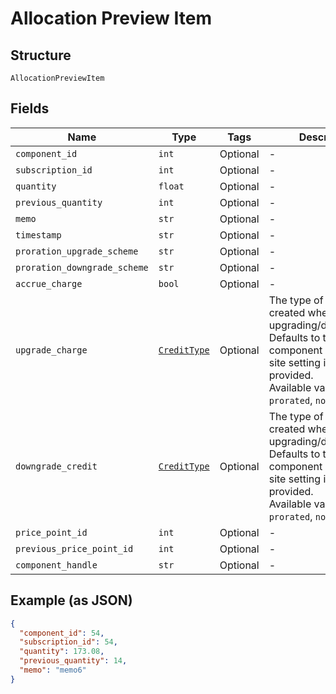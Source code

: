 
# Allocation Preview Item

## Structure

`AllocationPreviewItem`

## Fields

| Name | Type | Tags | Description |
|  --- | --- | --- | --- |
| `component_id` | `int` | Optional | - |
| `subscription_id` | `int` | Optional | - |
| `quantity` | `float` | Optional | - |
| `previous_quantity` | `int` | Optional | - |
| `memo` | `str` | Optional | - |
| `timestamp` | `str` | Optional | - |
| `proration_upgrade_scheme` | `str` | Optional | - |
| `proration_downgrade_scheme` | `str` | Optional | - |
| `accrue_charge` | `bool` | Optional | - |
| `upgrade_charge` | [`CreditType`](../../doc/models/credit-type.md) | Optional | The type of credit to be created when upgrading/downgrading. Defaults to the component and then site setting if one is not provided.<br>Available values: `full`, `prorated`, `none`. |
| `downgrade_credit` | [`CreditType`](../../doc/models/credit-type.md) | Optional | The type of credit to be created when upgrading/downgrading. Defaults to the component and then site setting if one is not provided.<br>Available values: `full`, `prorated`, `none`. |
| `price_point_id` | `int` | Optional | - |
| `previous_price_point_id` | `int` | Optional | - |
| `component_handle` | `str` | Optional | - |

## Example (as JSON)

```json
{
  "component_id": 54,
  "subscription_id": 54,
  "quantity": 173.08,
  "previous_quantity": 14,
  "memo": "memo6"
}
```

